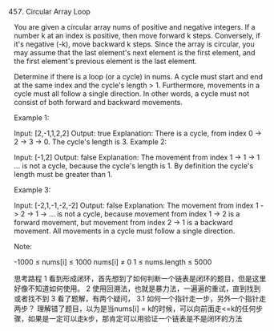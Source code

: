 457. Circular Array Loop

You are given a circular array nums of positive and negative integers. If a number k at an index is positive, then move forward k steps. Conversely, if it's negative (-k), move backward k steps. Since the array is circular, you may assume that the last element's next element is the first element, and the first element's previous element is the last element.

Determine if there is a loop (or a cycle) in nums. A cycle must start and end at the same index and the cycle's length > 1. Furthermore, movements in a cycle must all follow a single direction. In other words, a cycle must not consist of both forward and backward movements.



Example 1:

Input: [2,-1,1,2,2]
Output: true
Explanation: There is a cycle, from index 0 -> 2 -> 3 -> 0. The cycle's length is 3.
Example 2:

Input: [-1,2]
Output: false
Explanation: The movement from index 1 -> 1 -> 1 ... is not a cycle, because the cycle's length is 1. By definition the cycle's length must be greater than 1.

Example 3:

Input: [-2,1,-1,-2,-2]
Output: false
Explanation: The movement from index 1 -> 2 -> 1 -> ... is not a cycle, because movement from index 1 -> 2 is a forward movement, but movement from index 2 -> 1 is a backward movement. All movements in a cycle must follow a single direction.


Note:

-1000 ≤ nums[i] ≤ 1000
nums[i] ≠ 0
1 ≤ nums.length ≤ 5000


思考路程
1 看到形成闭环，首先想到了如何判断一个链表是闭环的题目，但是这里好像不知道如何使用。
2 使用回溯法，也就是暴力法，一遍遍的重试，直到找到或者找不到
3 看了题解，有两个疑问，
3.1 如何一个指针走一步，另外一个指针走两步？
理解错了题目，以为是当nums[i] = k的时候，可以向前面走<=k的任何步骤，如果是一定可以走k步，那肯定可以用验证一个链表是不是闭环的方法
